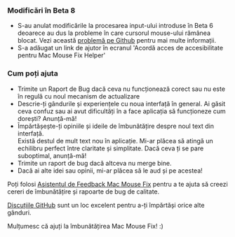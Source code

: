 ### Modificări în Beta 8

- S-au anulat modificările la procesarea input-ului introduse în Beta 6 deoarece au dus la probleme în care cursorul mouse-ului rămânea blocat. Vezi această [problemă pe Github](https://github.com/noah-nuebling/mac-mouse-fix/issues/93) pentru mai multe informații.
- S-a adăugat un link de ajutor în ecranul 'Acordă acces de accesibilitate pentru Mac Mouse Fix Helper'

### Cum poți ajuta

- Trimite un Raport de Bug dacă ceva nu funcționează corect sau nu este în regulă cu noul mecanism de actualizare
- Descrie-ți gândurile și experiențele cu noua interfață în general. Ai găsit ceva confuz sau ai avut dificultăți în a face aplicația să funcționeze cum dorești? Anunță-mă!
- Împărtășește-ți opiniile și ideile de îmbunătățire despre noul text din interfață.\
   Există destul de mult text nou în aplicație. Mi-ar plăcea să atingă un echilibru perfect între claritate și simplitate. Dacă ceva ți se pare suboptimal, anunță-mă!
- Trimite un raport de bug dacă altceva nu merge bine.
- Dacă ai alte idei sau opinii, mi-ar plăcea să le aud și pe acestea!

Poți folosi [Asistentul de Feedback Mac Mouse Fix](https://github.com/noah-nuebling/mac-mouse-fix/issues/new/choose) pentru a te ajuta să creezi cereri de îmbunătățire și rapoarte de bug de calitate.

[Discuțiile GitHub](https://github.com/noah-nuebling/mac-mouse-fix/discussions/82) sunt un loc excelent pentru a-ți împărtăși orice alte gânduri.

Mulțumesc că ajuți la îmbunătățirea Mac Mouse Fix! :)